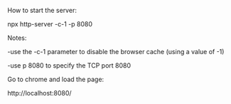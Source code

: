 How to start the server:

npx http-server -c-1 -p 8080


Notes:

-use the -c-1 parameter to disable the browser cache (using a value of -1)

-use p 8080 to specify the TCP port 8080


Go to chrome and load the page:

http://localhost:8080/
